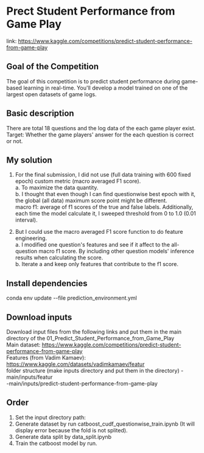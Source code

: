 # Prect Student Performance from Game Play
link: https://www.kaggle.com/competitions/predict-student-performance-from-game-play

## Goal of the Competition
The goal of this competition is to predict student performance during game-based learning in real-time. You'll develop a model trained on one of the largest open datasets of game logs.

## Basic description
There are total 18 questions and the log data of the each game player exist.   
Target: Whether the game players' answer for the each question is correct or not.

## My solution
1. For the final submission, I did not use (full data training with 600 fixed epoch) custom metric (macro averaged F1 score).  
    a. To maximize the data quantity.  
    b. I thought that even though I can find questionwise best epoch with it, the global (all data) maximum score point might be different.  
macro f1: average of f1 scores of the true and false labels. Additionally, each time the model calculate it, I sweeped threshold from 0 to 1.0 (0.01 interval).  
  
2. But I could use the macro averaged F1 score function to do feature engineering.  
    a. I modified one question's features and see if it affect to the all-question macro f1 score. By including other question models' inference results when calculating the score.  
    b. Iterate a and keep only features that contribute to the f1 score.  
  
## Install dependencies
conda env update --file prediction_environment.yml 

## Download inputs
Download input files from the following links and put them in the main directory of the 01_Predict_Student_Performance_from_Game_Play  
Main dataset: https://www.kaggle.com/competitions/predict-student-performance-from-game-play   
Features (from Vadim Kamaev): https://www.kaggle.com/datasets/vadimkamaev/featur  
folder structure (make inputs directory and put them in the directory)
-main/inputs/featur  
-main/inputs/predict-student-performance-from-game-play

## Order
1. Set the input directory path: 
2. Generate dataset by run catboost_cudf_questionwise_train.ipynb (It will display error because the fold is not splited).  
3. Generate data split by data_split.ipynb  
4. Train the catboost model by run.
